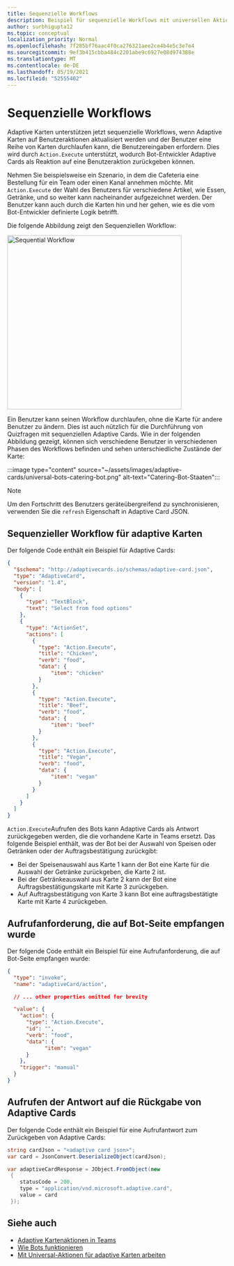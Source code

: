 ```yaml
---
title: Sequenzielle Workflows
description: Beispiel für sequenzielle Workflows mit universellen Aktionen
author: surbhigupta12
ms.topic: conceptual
localization_priority: Normal
ms.openlocfilehash: 7f285bf76aac4f0ca276321aee2ce4b4e5c3e7e4
ms.sourcegitcommit: 9ef3b415cbba484c2201abe9c6927e08d974388e
ms.translationtype: MT
ms.contentlocale: de-DE
ms.lasthandoff: 05/19/2021
ms.locfileid: "52555402"
---
```

# <a name="sequential-workflows"></a>Sequenzielle Workflows

Adaptive Karten unterstützen jetzt sequenzielle Workflows, wenn Adaptive Karten auf Benutzeraktionen aktualisiert werden und der Benutzer eine Reihe von Karten durchlaufen kann, die Benutzereingaben erfordern. Dies wird durch `Action.Execute` unterstützt, wodurch Bot-Entwickler Adaptive Cards als Reaktion auf eine Benutzeraktion zurückgeben können.

Nehmen Sie beispielsweise ein Szenario, in dem die Cafeteria eine Bestellung für ein Team oder einen Kanal annehmen möchte. Mit `Action.Execute` der Wahl des Benutzers für verschiedene Artikel, wie Essen, Getränke, und so weiter kann nacheinander aufgezeichnet werden. Der Benutzer kann auch durch die Karten hin und her gehen, wie es die vom Bot-Entwickler definierte Logik betrifft. <br/>

Die folgende Abbildung zeigt den Sequenziellen Workflow:

<img src="~/assets/images/bots/sequentialWorkflow.gif" alt="Sequential Workflow" width="400"/>

Ein Benutzer kann seinen Workflow durchlaufen, ohne die Karte für andere Benutzer zu ändern. Dies ist auch nützlich für die Durchführung von Quizfragen mit sequenziellen Adaptive Cards. Wie in der folgenden Abbildung gezeigt, können sich verschiedene Benutzer in verschiedenen Phasen des Workflows befinden und sehen unterschiedliche Zustände der Karte:

:::image type="content" source="~/assets/images/adaptive-cards/universal-bots-catering-bot.png" alt-text="Catering-Bot-Staaten":::

> [!NOTE]
> Um den Fortschritt des Benutzers geräteübergreifend zu synchronisieren, verwenden Sie die `refresh` Eigenschaft in Adaptive Card JSON.

## <a name="sequential-workflow-for-adaptive-cards"></a>Sequenzieller Workflow für adaptive Karten

Der folgende Code enthält ein Beispiel für Adaptive Cards:

```JSON
{
  "$schema": "http://adaptivecards.io/schemas/adaptive-card.json",
  "type": "AdaptiveCard",
  "version": "1.4",
  "body": [
    {
      "type": "TextBlock",
      "text": "Select from food options"
    },
    { 
      "type": "ActionSet",
      "actions": [
        {
          "type": "Action.Execute",
          "title": "Chicken",
          "verb": "food",
          "data": {
              "item": "chicken"
          }
        },
        {
          "type": "Action.Execute",
          "title": "Beef",
          "verb": "food",
          "data": {
              "item": "beef"
          }
        },
        {
          "type": "Action.Execute",
          "title": "Vegan",
          "verb": "food",
          "data": {
              "item": "vegan"
          }
        }
      ]
    }
  ]
}
```

`Action.Execute`Aufrufen des Bots kann Adaptive Cards als Antwort zurückgegeben werden, die die vorhandene Karte in Teams ersetzt.
Das folgende Beispiel enthält, was der Bot bei der Auswahl von Speisen oder Getränken oder der Auftragsbestätigung zurückgibt:

* Bei der Speisenauswahl aus Karte 1 kann der Bot eine Karte für die Auswahl der Getränke zurückgeben, die Karte 2 ist.
* Bei der Getränkeauswahl aus Karte 2 kann der Bot eine Auftragsbestätigungskarte mit Karte 3 zurückgeben.
* Auf Auftragsbestätigung von Karte 3 kann Bot eine auftragsbestätigte Karte mit Karte 4 zurückgeben.

## <a name="invoke-request-received-on-bot-side"></a>Aufrufanforderung, die auf Bot-Seite empfangen wurde

Der folgende Code enthält ein Beispiel für eine Aufrufanforderung, die auf Bot-Seite empfangen wurde:

```JSON
{ 
  "type": "invoke",
  "name": "adaptiveCard/action",

  // ... other properties omitted for brevity

  "value": { 
    "action": { 
      "type": "Action.Execute", 
      "id": "", 
      "verb": "food",
      "data": { 
            "item": "vegan"
      } 
    },
    "trigger": "manual" 
  }
}
```

## <a name="invoke-response-to-return-adaptive-cards"></a>Aufrufen der Antwort auf die Rückgabe von Adaptive Cards

Der folgende Code enthält ein Beispiel für eine Aufrufantwort zum Zurückgeben von Adaptive Cards:

```C#
string cardJson = "<adaptive card json>";
var card = JsonConvert.DeserializeObject(cardJson);

var adaptiveCardResponse = JObject.FromObject(new
 {
    statusCode = 200,
    type = "application/vnd.microsoft.adaptive.card",
    value = card
 });
```

## <a name="see-also"></a>Siehe auch

* [Adaptive Kartenaktionen in Teams](~/task-modules-and-cards/cards/cards-actions.md#adaptive-cards-actions)
* [Wie Bots funktionieren](/azure/bot-service/bot-builder-basics?view=azure-bot-service-4.0&preserve-view=true)
* [Mit Universal-Aktionen für adaptive Karten arbeiten](Work-with-universal-actions-for-adaptive-cards.md)
